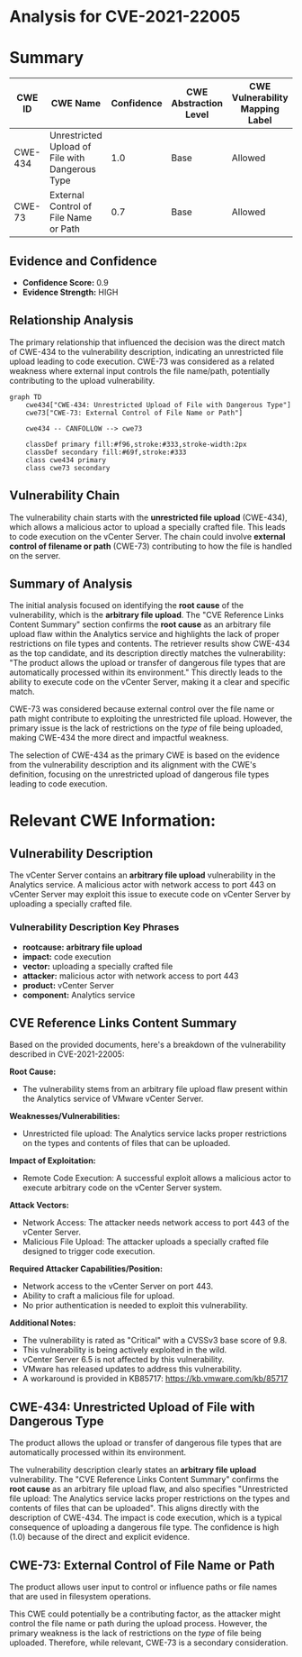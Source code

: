# Analysis for CVE-2021-22005

# Summary
| CWE ID | CWE Name | Confidence | CWE Abstraction Level | CWE Vulnerability Mapping Label | CWE-Vulnerability Mapping Notes |
|---|---|---|---|---|---|
| CWE-434 | Unrestricted Upload of File with Dangerous Type | 1.0 | Base | Allowed | Primary CWE |
| CWE-73 | External Control of File Name or Path | 0.7 | Base | Allowed | Secondary Candidate |

## Evidence and Confidence

*   **Confidence Score:** 0.9
*   **Evidence Strength:** HIGH

## Relationship Analysis
The primary relationship that influenced the decision was the direct match of CWE-434 to the vulnerability description, indicating an unrestricted file upload leading to code execution. CWE-73 was considered as a related weakness where external input controls the file name/path, potentially contributing to the upload vulnerability.

```mermaid
graph TD
    cwe434["CWE-434: Unrestricted Upload of File with Dangerous Type"]
    cwe73["CWE-73: External Control of File Name or Path"]

    cwe434 -- CANFOLLOW --> cwe73

    classDef primary fill:#f96,stroke:#333,stroke-width:2px
    classDef secondary fill:#69f,stroke:#333
    class cwe434 primary
    class cwe73 secondary
```

## Vulnerability Chain
The vulnerability chain starts with the **unrestricted file upload** (CWE-434), which allows a malicious actor to upload a specially crafted file. This leads to code execution on the vCenter Server. The chain could involve **external control of filename or path** (CWE-73) contributing to how the file is handled on the server.

## Summary of Analysis
The initial analysis focused on identifying the **root cause** of the vulnerability, which is the **arbitrary file upload**. The "CVE Reference Links Content Summary" section confirms the **root cause** as an arbitrary file upload flaw within the Analytics service and highlights the lack of proper restrictions on file types and contents. The retriever results show CWE-434 as the top candidate, and its description directly matches the vulnerability: "The product allows the upload or transfer of dangerous file types that are automatically processed within its environment." This directly leads to the ability to execute code on the vCenter Server, making it a clear and specific match.

CWE-73 was considered because external control over the file name or path might contribute to exploiting the unrestricted file upload. However, the primary issue is the lack of restrictions on the *type* of file being uploaded, making CWE-434 the more direct and impactful weakness.

The selection of CWE-434 as the primary CWE is based on the evidence from the vulnerability description and its alignment with the CWE's definition, focusing on the unrestricted upload of dangerous file types leading to code execution.

# Relevant CWE Information:

## Vulnerability Description
The vCenter Server contains an **arbitrary file upload** vulnerability in the Analytics service. A malicious actor with network access to port 443 on vCenter Server may exploit this issue to execute code on vCenter Server by uploading a specially crafted file.

### Vulnerability Description Key Phrases
- **rootcause:** **arbitrary file upload**
- **impact:** code execution
- **vector:** uploading a specially crafted file
- **attacker:** malicious actor with network access to port 443
- **product:** vCenter Server
- **component:** Analytics service

## CVE Reference Links Content Summary
Based on the provided documents, here's a breakdown of the vulnerability described in CVE-2021-22005:

**Root Cause:**
- The vulnerability stems from an arbitrary file upload flaw present within the Analytics service of VMware vCenter Server.

**Weaknesses/Vulnerabilities:**
- Unrestricted file upload: The Analytics service lacks proper restrictions on the types and contents of files that can be uploaded.

**Impact of Exploitation:**
- Remote Code Execution: A successful exploit allows a malicious actor to execute arbitrary code on the vCenter Server system.

**Attack Vectors:**
- Network Access: The attacker needs network access to port 443 of the vCenter Server.
- Malicious File Upload: The attacker uploads a specially crafted file designed to trigger code execution.

**Required Attacker Capabilities/Position:**
- Network access to the vCenter Server on port 443.
- Ability to craft a malicious file for upload.
- No prior authentication is needed to exploit this vulnerability.

**Additional Notes:**
- The vulnerability is rated as "Critical" with a CVSSv3 base score of 9.8.
- This vulnerability is being actively exploited in the wild.
- vCenter Server 6.5 is not affected by this vulnerability.
- VMware has released updates to address this vulnerability.
- A workaround is provided in KB85717: https://kb.vmware.com/kb/85717

## CWE-434: Unrestricted Upload of File with Dangerous Type
The product allows the upload or transfer of dangerous file types that are automatically processed within its environment.

The vulnerability description clearly states an **arbitrary file upload** vulnerability. The "CVE Reference Links Content Summary" confirms the **root cause** as an arbitrary file upload flaw, and also specifies "Unrestricted file upload: The Analytics service lacks proper restrictions on the types and contents of files that can be uploaded". This aligns directly with the description of CWE-434. The impact is code execution, which is a typical consequence of uploading a dangerous file type. The confidence is high (1.0) because of the direct and explicit evidence.

## CWE-73: External Control of File Name or Path
The product allows user input to control or influence paths or file names that are used in filesystem operations.

This CWE could potentially be a contributing factor, as the attacker might control the file name or path during the upload process. However, the primary weakness is the lack of restrictions on the *type* of file being uploaded. Therefore, while relevant, CWE-73 is a secondary consideration.